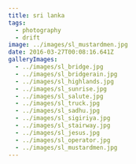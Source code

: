 ```yaml
---
title: sri lanka
tags:
  - photography
  - drift
image: ../images/sl_mustardmen.jpg
date: 2016-03-27T00:08:16.641Z
galleryImages:
  - ../images/sl_bridge.jpg
  - ../images/sl_bridgerain.jpg
  - ../images/sl_highlands.jpg
  - ../images/sl_sunrise.jpg
  - ../images/sl_salute.jpg
  - ../images/sl_truck.jpg
  - ../images/sl_sadhu.jpg
  - ../images/sl_sigiriya.jpg
  - ../images/sl_stairway.jpg
  - ../images/sl_jesus.jpg
  - ../images/sl_operator.jpg
  - ../images/sl_mustardmen.jpg
---
```

